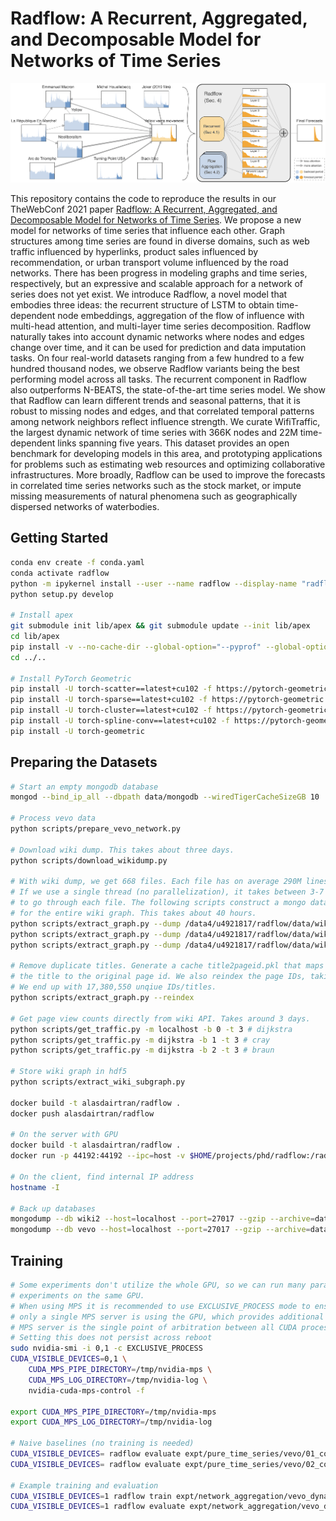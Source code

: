 # Radflow: A Recurrent, Aggregated, and Decomposable Model for Networks of Time Series

![Teaser](figures/teaser.png)

This repository contains the code to reproduce the results in our TheWebConf
2021 paper [Radflow: A Recurrent, Aggregated, and Decomposable Model for
Networks of Time Series](). We propose a new model for networks of time series
that influence each other. Graph structures among time series are found in
diverse domains, such as web traffic influenced by hyperlinks, product sales
influenced by recommendation, or urban transport volume influenced by the road
networks. There has been progress in modeling graphs and time series,
respectively, but an expressive and scalable approach for a network of series
does not yet exist. We introduce Radflow, a novel model that embodies three
ideas: the recurrent structure of LSTM to obtain time-dependent node
embeddings, aggregation of the flow of influence with multi-head attention, and
multi-layer time series decomposition. Radflow naturally takes into account
dynamic networks where nodes and edges change over time, and it can be used for
prediction and data imputation tasks. On four real-world datasets ranging from
a few hundred to a few hundred thousand nodes, we observe Radflow variants
being the best performing model across all tasks. The recurrent component in
Radflow also outperforms N-BEATS, the state-of-the-art time series model. We
show that Radflow can learn different trends and seasonal patterns, that it is
robust to missing nodes and edges, and that correlated temporal patterns among
network neighbors reflect influence strength. We curate WifiTraffic, the
largest dynamic network of time series with 366K nodes and 22M time-dependent
links spanning five years. This dataset provides an open benchmark for
developing models in this area, and prototyping applications for problems such
as estimating web resources and optimizing collaborative infrastructures. More
broadly, Radflow can be used to improve the forecasts in correlated time series
networks such as the stock market, or impute missing measurements of natural
phenomena such as geographically dispersed networks of waterbodies.

## Getting Started

```sh
conda env create -f conda.yaml
conda activate radflow
python -m ipykernel install --user --name radflow --display-name "radflow"
python setup.py develop

# Install apex
git submodule init lib/apex && git submodule update --init lib/apex
cd lib/apex
pip install -v --no-cache-dir --global-option="--pyprof" --global-option="--cpp_ext" --global-option="--cuda_ext" ./
cd ../..

# Install PyTorch Geometric
pip install -U torch-scatter==latest+cu102 -f https://pytorch-geometric.com/whl/torch-1.6.0.html
pip install -U torch-sparse==latest+cu102 -f https://pytorch-geometric.com/whl/torch-1.6.0.html
pip install -U torch-cluster==latest+cu102 -f https://pytorch-geometric.com/whl/torch-1.6.0.html
pip install -U torch-spline-conv==latest+cu102 -f https://pytorch-geometric.com/whl/torch-1.6.0.html
pip install -U torch-geometric
```

## Preparing the Datasets

```sh
# Start an empty mongodb database
mongod --bind_ip_all --dbpath data/mongodb --wiredTigerCacheSizeGB 10

# Process vevo data
python scripts/prepare_vevo_network.py

# Download wiki dump. This takes about three days.
python scripts/download_wikidump.py

# With wiki dump, we get 668 files. Each file has on average 290M lines.
# If we use a single thread (no parallelization), it takes between 3-7 hours
# to go through each file. The following scripts construct a mongo database
# for the entire wiki graph. This takes about 40 hours.
python scripts/extract_graph.py --dump /data4/u4921817/radflow/data/wikidump --host dijkstra --n-jobs 24 --total 232 --split 0 # braun
python scripts/extract_graph.py --dump /data4/u4921817/radflow/data/wikidump --host dijkstra --n-jobs 20 --total 232 --split 1 # cray
python scripts/extract_graph.py --dump /data4/u4921817/radflow/data/wikidump --host dijkstra --n-jobs 20 --total 232 --split 2 # cray

# Remove duplicate titles. Generate a cache title2pageid.pkl that maps
# the title to the original page id. We also reindex the page IDs, taking 3h.
# We end up with 17,380,550 unqiue IDs/titles.
python scripts/extract_graph.py --reindex

# Get page view counts directly from wiki API. Takes around 3 days.
python scripts/get_traffic.py -m localhost -b 0 -t 3 # dijkstra
python scripts/get_traffic.py -m dijkstra -b 1 -t 3 # cray
python scripts/get_traffic.py -m dijkstra -b 2 -t 3 # braun

# Store wiki graph in hdf5
python scripts/extract_wiki_subgraph.py

docker build -t alasdairtran/radflow .
docker push alasdairtran/radflow

# On the server with GPU
docker build -t alasdairtran/radflow .
docker run -p 44192:44192 --ipc=host -v $HOME/projects/phd/radflow:/radflow alasdairtran/radflow

# On the client, find internal IP address
hostname -I

# Back up databases
mongodump --db wiki2 --host=localhost --port=27017 --gzip --archive=data/mongobackups/wiki-2020-09-17.gz
mongodump --db vevo --host=localhost --port=27017 --gzip --archive=data/mongobackups/vevo-2020-09-17.gz
```

## Training

```sh
# Some experiments don't utilize the whole GPU, so we can run many parallel
# experiments on the same GPU.
# When using MPS it is recommended to use EXCLUSIVE_PROCESS mode to ensure that
# only a single MPS server is using the GPU, which provides additional insurance that the
# MPS server is the single point of arbitration between all CUDA processes for that GPU.
# Setting this does not persist across reboot
sudo nvidia-smi -i 0,1 -c EXCLUSIVE_PROCESS
CUDA_VISIBLE_DEVICES=0,1 \
    CUDA_MPS_PIPE_DIRECTORY=/tmp/nvidia-mps \
    CUDA_MPS_LOG_DIRECTORY=/tmp/nvidia-log \
    nvidia-cuda-mps-control -f

export CUDA_MPS_PIPE_DIRECTORY=/tmp/nvidia-mps
export CUDA_MPS_LOG_DIRECTORY=/tmp/nvidia-log

# Naive baselines (no training is needed)
CUDA_VISIBLE_DEVICES= radflow evaluate expt/pure_time_series/vevo/01_copying_previous_day/config.yaml
CUDA_VISIBLE_DEVICES= radflow evaluate expt/pure_time_series/vevo/02_copying_previous_week/config.yaml

# Example training and evaluation
CUDA_VISIBLE_DEVICES=1 radflow train expt/network_aggregation/vevo_dynamic/imputation/one_hop/15_radflow/config.yaml -f
CUDA_VISIBLE_DEVICES=1 radflow evaluate expt/network_aggregation/vevo_dynamic/imputation/one_hop/15_radflow/config.yaml -m expt/network_aggregation/vevo_dynamic/imputation/one_hop/15_radflow/serialization/best.th
```
